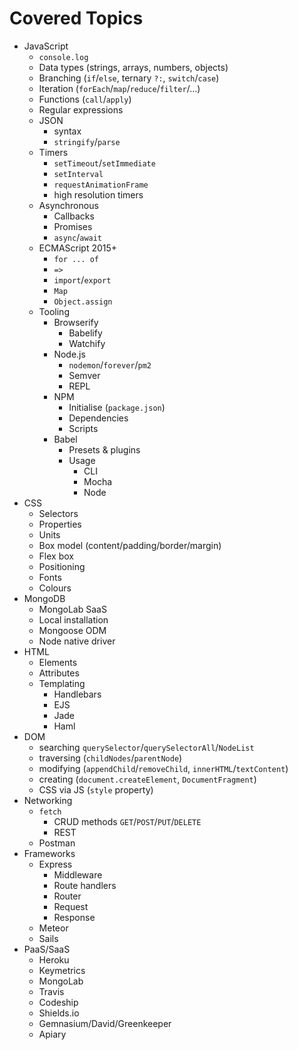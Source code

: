 # Covered Topics

- JavaScript
  - `console.log`
  - Data types (strings, arrays, numbers, objects)
  - Branching (`if`/`else`, ternary `?:`, `switch`/`case`)
  - Iteration (`forEach`/`map`/`reduce`/`filter`/...)
  - Functions (`call`/`apply`)
  - Regular expressions
  - JSON
    - syntax
    - `stringify`/`parse`
  - Timers
    - `setTimeout`/`setImmediate`
    - `setInterval`
    - `requestAnimationFrame`
    - high resolution timers
  - Asynchronous
    - Callbacks
    - Promises
    - `async`/`await`
  - ECMAScript 2015+
    - `for ... of`
    - `=>`
    - `import`/`export`
    - `Map`
    - `Object.assign`
  - Tooling
    - Browserify
      - Babelify
      - Watchify
    - Node.js
      - `nodemon`/`forever`/`pm2`
      - Semver
      - REPL
    - NPM
      - Initialise (`package.json`)
      - Dependencies
      - Scripts
    - Babel
      - Presets & plugins
      - Usage
        - CLI
        - Mocha
        - Node
- CSS
  - Selectors
  - Properties
  - Units
  - Box model (content/padding/border/margin)
  - Flex box
  - Positioning
  - Fonts
  - Colours
- MongoDB
  - MongoLab SaaS
  - Local installation
  - Mongoose ODM
  - Node native driver
- HTML
  - Elements
  - Attributes
  - Templating
    - Handlebars
    - EJS
    - Jade
    - Haml
- DOM
  - searching `querySelector`/`querySelectorAll`/`NodeList`
  - traversing (`childNodes`/`parentNode`)
  - modifying (`appendChild`/`removeChild`, `innerHTML`/`textContent`)
  - creating (`document.createElement`, `DocumentFragment`)
  - CSS via JS (`style` property)
- Networking
  - `fetch`
    - CRUD methods `GET`/`POST`/`PUT`/`DELETE`
    - REST
  - Postman
- Frameworks
  - Express
    - Middleware
    - Route handlers
    - Router
    - Request
    - Response
  - Meteor
  - Sails
- PaaS/SaaS
  - Heroku
  - Keymetrics
  - MongoLab
  - Travis
  - Codeship
  - Shields.io
  - Gemnasium/David/Greenkeeper
  - Apiary

